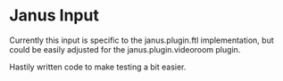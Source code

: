 # Janus Input
Currently this input is specific to the janus.plugin.ftl implementation, but could be easily adjusted for the janus.plugin.videoroom plugin.

Hastily written code to make testing a bit easier.